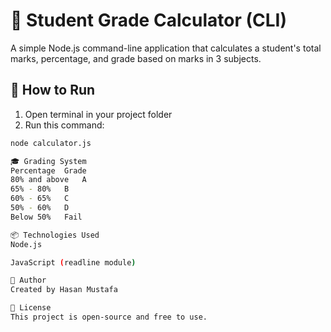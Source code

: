 # 🧮 Student Grade Calculator (CLI)

A simple Node.js command-line application that calculates a student's total marks, percentage, and grade based on marks in 3 subjects.

## 🚀 How to Run

1. Open terminal in your project folder
2. Run this command:
```bash
node calculator.js

🎓 Grading System
Percentage	Grade
80% and above	A
65% - 80%	B
60% - 65%	C
50% - 60%   D
Below 50%	Fail

📦 Technologies Used
Node.js

JavaScript (readline module)

👤 Author
Created by Hasan Mustafa

📜 License
This project is open-source and free to use.